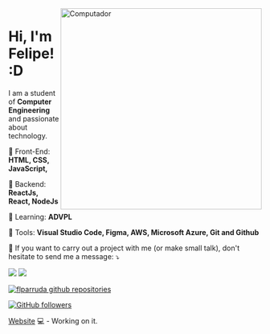 <img src="https://raw.githubusercontent.com/MicaelliMedeiros/micaellimedeiros/master/image/computer-illustration.png" min-width="400px" max-width="400px" width="400px" align="right" alt="Computador">
<h1>Hi, I'm Felipe! :D</h1>
<p align="left"> 
   I am a student of <strong>Computer Engineering</strong> and passionate about technology.
  
</p>

<p align="left">
  🎨 Front-End: <strong> HTML, CSS, JavaScript, </strong>
</p>

<p align="left">
  👾 Backend: <strong> ReactJs, React, NodeJs  </strong>
</p>

<p align="left">
  📖 Learning: <strong> ADVPL  </strong>
</p>

<p align="left">
  💼 Tools: <strong>Visual Studio Code, Figma, AWS, Microsoft Azure, Git and Github</strong>
</p>

<p align="left">
  💌  If you want to carry out a project with me (or make small talk), don't hesitate to send me a message: ⤵️
</p>

<p align="left">
  <a href="mailto:flp.arruda@gmail.com" alt="Gmail">
  <img src="https://img.shields.io/badge/-Gmail-FF0000?style=flat-square&labelColor=FF0000&logo=gmail&logoColor=white&link=flp.arruda@gmail.com"/></a>

  <a href="https://www.linkedin.com/in/flparruda" alt="Linkedin">
  <img src="https://img.shields.io/badge/-Linkedin-0e76a8?style=flat-square&logo=Linkedin&logoColor=white&link=https://www.linkedin.com/in/flparruda"/></a>

[![flparruda github repositories](https://github-readme-stats.vercel.app/api?username=flparruda&theme=nightowl&show_icons=true)](https://github.com/flparruda?tab=repositories)


[![GitHub followers](https://img.shields.io/github/followers/flparruda.svg?style=social&label=Follow&maxAge=2592000)](https://github.com/flparruda?tab=repositories)

[Website](http://felipearruda.tk/) 💻 - Working on it.

</p>  
